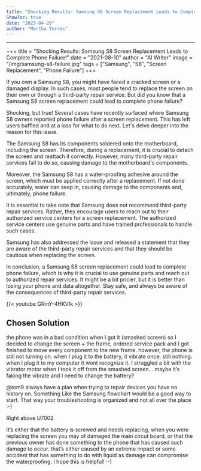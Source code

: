 ```yaml
---
title: "Shocking Results: Samsung S8 Screen Replacement Leads to Complete Phone Failure!"
ShowToc: true 
date: "2023-04-20"
author: "Martha Torres"
---
```

*****
+++
title = "Shocking Results: Samsung S8 Screen Replacement Leads to Complete Phone Failure!"
date = "2021-08-10"
author = "AI Writer"
image = "/img/samsung-s8-failure.jpg"
tags = ["Samsung", "S8", "Screen Replacement", "Phone Failure"]
+++

If you own a Samsung S8, you might have faced a cracked screen or a damaged display. In such cases, most people tend to replace the screen on their own or through a third-party repair service. But did you know that a Samsung S8 screen replacement could lead to complete phone failure?

Shocking, but true! Several cases have recently surfaced where Samsung S8 owners reported phone failure after a screen replacement. This has left users baffled and at a loss for what to do next. Let's delve deeper into the reason for this issue.

The Samsung S8 has its components soldered onto the motherboard, including the screen. Therefore, during a replacement, it is crucial to detach the screen and reattach it correctly. However, many third-party repair services fail to do so, causing damage to the motherboard's components.

Moreover, the Samsung S8 has a water-proofing adhesive around the screen, which must be applied correctly after a replacement. If not done accurately, water can seep in, causing damage to the components and, ultimately, phone failure.

It is essential to take note that Samsung does not recommend third-party repair services. Rather, they encourage users to reach out to their authorized service centers for a screen replacement. The authorized service centers use genuine parts and have trained professionals to handle such cases.

Samsung has also addressed the issue and released a statement that they are aware of the third-party repair services and that they should be cautious when replacing the screen.

In conclusion, a Samsung S8 screen replacement could lead to complete phone failure, which is why it is crucial to use genuine parts and reach out to authorized repair services. It might be a bit pricier, but it is better than losing your phone and data altogether. Stay safe, and always be aware of the consequences of third-party repair services.

{{< youtube GRmY-4HKVIk >}} 



## Chosen Solution
 the phone was in a bad condition when I got it (smashed screen) so I decided to change the screen + the frame, ordered service pack and I got finished to move every component to the new frame.
however, the phone is still not turning on.
when I plug it to the battery, it vibrate once. still nothing. when I plug it to my  computer it wont recognize it.
I struggled a bit with the  vibrator motor when I took it off from the smashed screen… maybe it’s faking the vibrate and I need to change the battery?

 @tom9 always have a plan when trying to repair devices you have no history on. Something Like the Samsung flowchart would be a good way to start. That way your troubleshooting is organized and not all over the place :-)

Right above U7002

 It’s either that the battery is screwed and needs replacing, when you were replacing the screen you may of damaged the main circut board, or that the previous owner has done something to the phone that has caused such damage to occur. that’s either caused by an extreme impact or some accident that has something to do with liquid as damage can compromise the waterproofing.
I hope this is helpful! :-)




